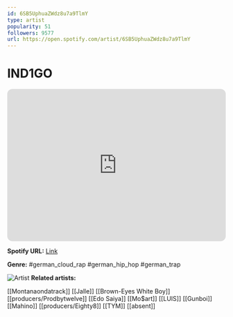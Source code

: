 ```yaml
---
id: 6SB5UphuaZWdz8u7a9TlmY
type: artist
popularity: 51
followers: 9577
url: https://open.spotify.com/artist/6SB5UphuaZWdz8u7a9TlmY
---
```

# IND1GO

<iframe style="border-radius:12px" src="https://open.spotify.com/embed/artist/6SB5UphuaZWdz8u7a9TlmY" width="100%" height="352" frameBorder="0" allowfullscreen="" allow="autoplay; clipboard-write; encrypted-media; fullscreen; picture-in-picture" loading="lazy"></iframe>

**Spotify URL:** [Link](https://open.spotify.com/artist/6SB5UphuaZWdz8u7a9TlmY)

**Genre:**  #german_cloud_rap #german_hip_hop #german_trap

![Artist](https://i.scdn.co/image/ab6761610000e5eb7c8b8ea27c17deec6e56fbb3)
**Related artists:**

[[Montanaondatrack]]
[[Jalle]]
[[Brown-Eyes White Boy]]
[[producers/Prodbytwelve]]
[[Edo Saiya]]
[[Mo$art]]
[[LUIS]]
[[Gunboi]]
[[Mahino]]
[[producers/Eighty8]]
[[TYM]]
[[absent]]
